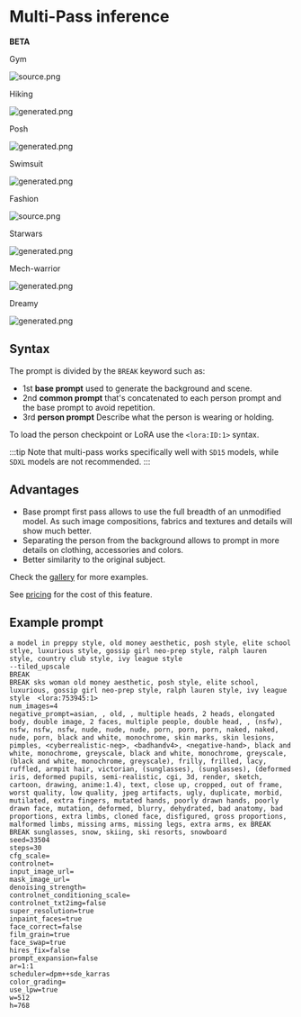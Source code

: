# Multi-Pass inference
**BETA**

<div style={{ display: "grid", 'grid-template-columns': '1fr 1fr 1fr 1fr', gap: '1.5rem' }}>
<div>
<figcaption>Gym</figcaption>

![source.png](./img/multipass/multipass-1.jpeg)
</div>

<div>
<figcaption>Hiking</figcaption>

![generated.png](./img/multipass/multipass-2.jpeg)
</div>

<div>
<figcaption>Posh</figcaption>

![generated.png](./img/multipass/multipass-3.jpeg)
</div>

<div>
<figcaption>Swimsuit</figcaption>

![generated.png](./img/multipass/multipass-4.jpeg)
</div>

<div>
<figcaption>Fashion</figcaption>

![source.png](./img/multipass/multipass-xl-1.jpeg)
</div>

<div>
<figcaption>Starwars</figcaption>

![generated.png](./img/multipass/multipass-xl-2.jpeg)
</div>

<div>
<figcaption>Mech-warrior</figcaption>

![generated.png](./img/multipass/multipass-xl-3.jpeg)
</div>

<div>
<figcaption>Dreamy</figcaption>

![generated.png](./img/multipass/multipass-xl-4.jpeg)
</div>


</div>

## Syntax
The prompt is divided by the `BREAK` keyword such as:
* 1st **base prompt** used to generate the background and scene. 
* 2nd **common prompt** that's concatenated to each person prompt and the base prompt to avoid repetition.
* 3rd **person prompt** Describe what the person is wearing or holding.

To load the person checkpoint or LoRA use the `<lora:ID:1>` syntax.

:::tip
Note that multi-pass works specifically well with `SD15` models, while `SDXL` models are not recommended.
:::

## Advantages
* Base prompt first pass allows to use the full breadth of an unmodified model. As such image compositions, fabrics and textures and details will show much better.
* Separating the person from the background allows to prompt in more details on clothing, accessories and colors.
* Better similarity to the original subject.

Check the [gallery](https://www.astria.ai/gallery?branch=sd15&is_multiperson=true) for more examples.

See [pricing](https://www.astria.ai/pricing) for the cost of this feature.

## Example prompt

```text
a model in preppy style, old money aesthetic, posh style, elite school stlye, luxurious style, gossip girl neo-prep style, ralph lauren style, country club style, ivy league style
--tiled_upscale
BREAK
BREAK sks woman old money aesthetic, posh style, elite school, luxurious, gossip girl neo-prep style, ralph lauren style, ivy league style  <lora:753945:1>
num_images=4
negative_prompt=asian, , old, , multiple heads, 2 heads, elongated body, double image, 2 faces, multiple people, double head, , (nsfw), nsfw, nsfw, nsfw, nude, nude, nude, porn, porn, porn, naked, naked, nude, porn, black and white, monochrome, skin marks, skin lesions, pimples, <cyberrealistic-neg>, <badhandv4>, <negative-hand>, black and white, monochrome, greyscale, black and white, monochrome, greyscale, (black and white, monochrome, greyscale), frilly, frilled, lacy, ruffled, armpit hair, victorian, (sunglasses), (sunglasses), (deformed iris, deformed pupils, semi-realistic, cgi, 3d, render, sketch, cartoon, drawing, anime:1.4), text, close up, cropped, out of frame, worst quality, low quality, jpeg artifacts, ugly, duplicate, morbid, mutilated, extra fingers, mutated hands, poorly drawn hands, poorly drawn face, mutation, deformed, blurry, dehydrated, bad anatomy, bad proportions, extra limbs, cloned face, disfigured, gross proportions, malformed limbs, missing arms, missing legs, extra arms, ex BREAK BREAK sunglasses, snow, skiing, ski resorts, snowboard
seed=33504
steps=30
cfg_scale=
controlnet=
input_image_url=
mask_image_url=
denoising_strength=
controlnet_conditioning_scale=
controlnet_txt2img=false
super_resolution=true
inpaint_faces=true
face_correct=false
film_grain=true
face_swap=true
hires_fix=false
prompt_expansion=false
ar=1:1
scheduler=dpm++sde_karras
color_grading=
use_lpw=true
w=512
h=768
```
